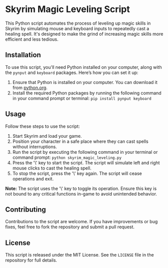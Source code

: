 # Skyrim Magic Leveling Script

This Python script automates the process of leveling up magic skills in Skyrim by simulating mouse and keyboard inputs to repeatedly cast a healing spell. It's designed to make the grind of increasing magic skills more efficient and less tedious.

## Installation

To use this script, you'll need Python installed on your computer, along with the `pynput` and `keyboard` packages. Here’s how you can set it up:

1. Ensure that Python is installed on your computer. You can download it from [python.org](https://www.python.org/downloads/).
2. Install the required Python packages by running the following command in your command prompt or terminal:
`pip install pynput keyboard`

## Usage

Follow these steps to use the script:

1. Start Skyrim and load your game.
2. Position your character in a safe place where they can cast spells without interruptions.
3. Run the script by executing the following command in your terminal or command prompt:
`python skyrim_magic_leveling.py`
4. Press the '\\' key to start the script. The script will simulate left and right mouse clicks to cast the healing spell.
5. To stop the script, press the '\\' key again. The script will cease operations and exit.

**Note:** The script uses the '\\' key to toggle its operation. Ensure this key is not bound to any critical functions in-game to avoid unintended behavior.

## Contributing

Contributions to the script are welcome. If you have improvements or bug fixes, feel free to fork the repository and submit a pull request.

## License

This script is released under the MIT License. See the `LICENSE` file in the repository for full details.
